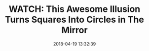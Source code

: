 ---
date: 2018-04-19 13:32:39
link:
  source: pocket
  source_url: https://getpocket.com
  text: 'WATCH: This Awesome Illusion Turns Squares Into Circles in The Mirror'
  url: https://www.sciencealert.com/watch-this-awesome-illusion-turns-rectangles-into-circles-in-the-mirror
slug: watch-this-awesome-illusion-turns-squares-into-circles-in-the-mirror
source: pocket
title: 'WATCH: This Awesome Illusion Turns Squares Into Circles in The Mirror'
---